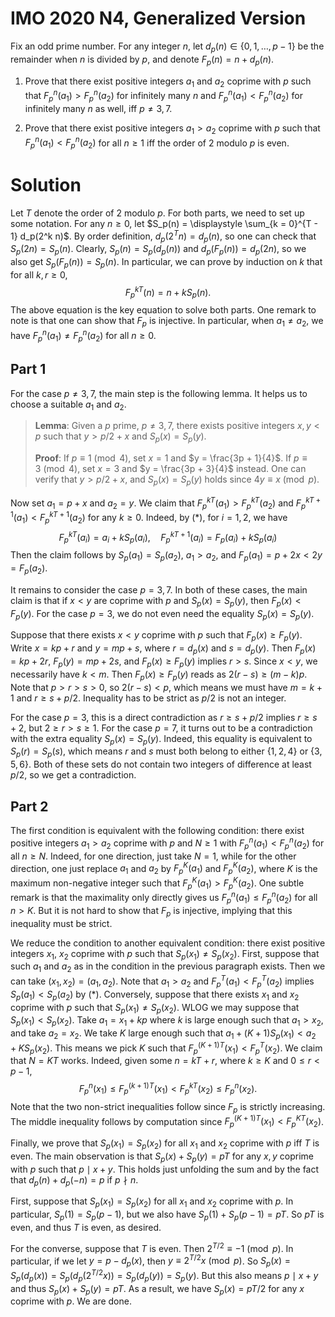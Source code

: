 # IMO 2020 N4, Generalized Version

Fix an odd prime number.
For any integer $n$, let $d_p(n) \in \{0, 1, \ldots, p - 1\}$ be the remainder when $n$ is divided by $p$, and denote $F_p(n) = n + d_p(n)$.

1. Prove that there exist positive integers $a_1$ and $a_2$ coprime with $p$ such that $F_p^n(a_1) > F_p^n(a_2)$ for infinitely many $n$ and $F_p^n(a_1) < F_p^n(a_2)$ for infinitely many $n$ as well, iff $p \neq 3, 7$.

2. Prove that there exist positive integers $a_1 > a_2$ coprime with $p$ such that $F_p^n(a_1) < F_p^n(a_2)$ for all $n \geq 1$ iff the order of $2$ modulo $p$ is even.



# Solution

Let $T$ denote the order of $2$ modulo $p$.
For both parts, we need to set up some notation.
For any $n \geq 0$, let $S_p(n) = \displaystyle \sum_{k = 0}^{T - 1} d_p(2^k n)$.
By order definition, $d_p(2^T n) = d_p(n)$, so one can check that $S_p(2n) = S_p(n)$.
Clearly, $S_p(n) = S_p(d_p(n))$ and $d_p(F_p(n)) = d_p(2n)$, so we also get $S_p(F_p(n)) = S_p(n)$.
In particular, we can prove by induction on $k$ that for all $k, r \geq 0$,
$$ F_p^{kT}(n) = n + k S_p(n). \tag{*} $$
The above equation is the key equation to solve both parts.
One remark to note is that one can show that $F_p$ is injective.
In particular, when $a_1 \neq a_2$, we have $F_p^n(a_1) \neq F_p^n(a_2)$ for all $n \geq 0$.


## Part 1

For the case $p \neq 3, 7$, the main step is the following lemma.
It helps us to choose a suitable $a_1$ and $a_2$.

> __Lemma__:
> Given a $p$ prime, $p \neq 3, 7$, there exists positive integers $x, y < p$ such that $y > p/2 + x$ and $S_p(x) = S_p(y)$.
>
> __Proof__:
> If $p \equiv 1 \pmod{4}$, set $x = 1$ and $y = \frac{3p + 1}{4}$.
> If $p \equiv 3 \pmod{4}$, set $x = 3$ and $y = \frac{3p + 3}{4}$ instead.
> One can verify that $y > p/2 + x$, and $S_p(x) = S_p(y)$ holds since $4y \equiv x \pmod{p}$.

Now set $a_1 = p + x$ and $a_2 = y$.
We claim that $F_p^{kT}(a_1) > F_p^{kT}(a_2)$ and $F_p^{kT + 1}(a_1) < F_p^{kT + 1}(a_2)$ for any $k \geq 0$.
Indeed, by (*), for $i = 1, 2$, we have
$$ F_p^{kT}(a_i) = a_i + k S_p(a_i), \quad F_p^{kT + 1}(a_i) = F_p(a_i) + k S_p(a_i) $$
Then the claim follows by $S_p(a_1) = S_p(a_2)$, $a_1 > a_2$, and $F_p(a_1) = p + 2x < 2y = F_p(a_2)$.

It remains to consider the case $p = 3, 7$.
In both of these cases, the main claim is that if $x < y$ are coprime with $p$ and $S_p(x) = S_p(y)$, then $F_p(x) < F_p(y)$.
For the case $p = 3$, we do not even need the equality $S_p(x) = S_p(y)$.

Suppose that there exists $x < y$ coprime with $p$ such that $F_p(x) \geq F_p(y)$.
Write $x = kp + r$ and $y = mp + s$, where $r = d_p(x)$ and $s = d_p(y)$.
Then $F_p(x) = kp + 2r$, $F_p(y) = mp + 2s$, and $F_p(x) \geq F_p(y)$ implies $r > s$.
Since $x < y$, we necessarily have $k < m$.
Then $F_p(x) \geq F_p(y)$ reads as $2(r - s) \geq (m - k)p$.
Note that $p > r > s > 0$, so $2(r - s) < p$, which means we must have $m = k + 1$ and $r \geq s + p/2$.
Inequality has to be strict as $p/2$ is not an integer.

For the case $p = 3$, this is a direct contradiction as $r \geq s + p/2$ implies $r \geq s + 2$, but $2 \geq r > s \geq 1$.
For the case $p = 7$, it turns out to be a contradiction with the extra equality $S_p(x) = S_p(y)$.
Indeed, this equality is equivalent to $S_p(r) = S_p(s)$, which means $r$ and $s$ must both belong to either $\{1, 2, 4\}$ or $\{3, 5, 6\}$.
Both of these sets do not contain two integers of difference at least $p/2$, so we get a contradiction.


## Part 2

The first condition is equivalent with the following condition: there exist positive integers $a_1 > a_2$ coprime with $p$ and $N \geq 1$ with $F_p^n(a_1) < F_p^n(a_2)$ for all $n \geq N$.
Indeed, for one direction, just take $N = 1$, while for the other direction, one just replace $a_1$ and $a_2$ by $F_p^K(a_1)$ and $F_p^K(a_2)$, where $K$ is the maximum non-negative integer such that $F_p^K(a_1) > F_p^K(a_2)$.
One subtle remark is that the maximality only directly gives us $F_p^n(a_1) \leq F_p^n(a_2)$ for all $n > K$.
But it is not hard to show that $F_p$ is injective, implying that this inequality must be strict.

We reduce the condition to another equivalent condition: there exist positive integers $x_1$, $x_2$ coprime with $p$ such that $S_p(x_1) \neq S_p(x_2)$.
First, suppose that such $a_1$ and $a_2$ as in the condition in the previous paragraph exists.
Then we can take $(x_1, x_2) = (a_1, a_2)$.
Note that $a_1 > a_2$ and $F_p^T(a_1) < F_p^T(a_2)$ implies $S_p(a_1) < S_p(a_2)$ by (*).
Conversely, suppose that there exists $x_1$ and $x_2$ coprime with $p$ such that $S_p(x_1) \neq S_p(x_2)$.
WLOG we may suppose that $S_p(x_1) < S_p(x_2)$.
Take $a_1 = x_1 + kp$ where $k$ is large enough such that $a_1 > x_2$, and take $a_2 = x_2$.
We take $K$ large enough such that $a_1 + (K + 1) S_p(x_1) < a_2 + K S_p(x_2)$.
This means we pick $K$ such that $F_p^{(K + 1)T}(x_1) < F_p^{T}(x_2)$.
We claim that $N = KT$ works.
Indeed, given some $n = kT + r$, where $k \geq K$ and $0 \leq r < p - 1$,
$$ F_p^n(x_1) \leq F_p^{(k + 1)T}(x_1) < F_p^{kT}(x_2) \leq F_p^n(x_2). $$
Note that the two non-strict inequalities follow since $F_p$ is strictly increasing.
The middle inequality follows by computation since $F_p^{(K + 1)T}(x_1) < F_p^{KT}(x_2)$.

Finally, we prove that $S_p(x_1) = S_p(x_2)$ for all $x_1$ and $x_2$ coprime with $p$ iff $T$ is even.
The main observation is that $S_p(x) + S_p(y) = pT$ for any $x, y$ coprime with $p$ such that $p \mid x + y$.
This holds just unfolding the sum and by the fact that $d_p(n) + d_p(-n) = p$ if $p \nmid n$.

First, suppose that $S_p(x_1) = S_p(x_2)$ for all $x_1$ and $x_2$ coprime with $p$.
In particular, $S_p(1) = S_p(p - 1)$, but we also have $S_p(1) + S_p(p - 1) = pT$.
So $pT$ is even, and thus $T$ is even, as desired.

For the converse, suppose that $T$ is even.
Then $2^{T/2} \equiv -1 \pmod{p}$.
In particular, if we let $y = p - d_p(x)$, then $y \equiv 2^{T/2} x \pmod{p}$.
So $S_p(x) = S_p(d_p(x)) = S_p(d_p(2^{T/2} x)) = S_p(d_p(y)) = S_p(y)$.
But this also means $p \mid x + y$ and thus $S_p(x) + S_p(y) = pT$.
As a result, we have $S_p(x) = pT/2$ for any $x$ coprime with $p$.
We are done.
